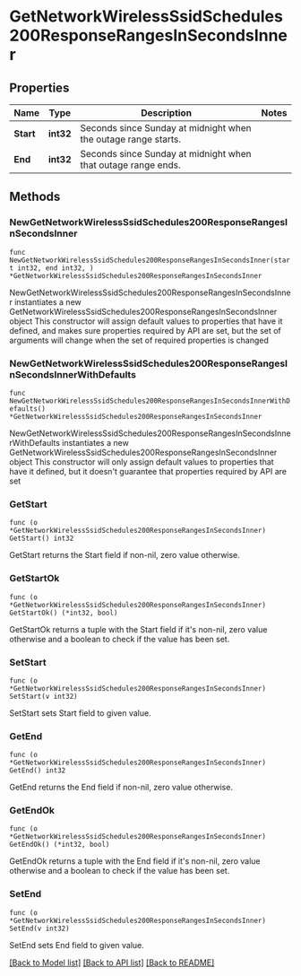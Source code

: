 # GetNetworkWirelessSsidSchedules200ResponseRangesInSecondsInner

## Properties

Name | Type | Description | Notes
------------ | ------------- | ------------- | -------------
**Start** | **int32** | Seconds since Sunday at midnight when the outage range starts. | 
**End** | **int32** | Seconds since Sunday at midnight when that outage range ends. | 

## Methods

### NewGetNetworkWirelessSsidSchedules200ResponseRangesInSecondsInner

`func NewGetNetworkWirelessSsidSchedules200ResponseRangesInSecondsInner(start int32, end int32, ) *GetNetworkWirelessSsidSchedules200ResponseRangesInSecondsInner`

NewGetNetworkWirelessSsidSchedules200ResponseRangesInSecondsInner instantiates a new GetNetworkWirelessSsidSchedules200ResponseRangesInSecondsInner object
This constructor will assign default values to properties that have it defined,
and makes sure properties required by API are set, but the set of arguments
will change when the set of required properties is changed

### NewGetNetworkWirelessSsidSchedules200ResponseRangesInSecondsInnerWithDefaults

`func NewGetNetworkWirelessSsidSchedules200ResponseRangesInSecondsInnerWithDefaults() *GetNetworkWirelessSsidSchedules200ResponseRangesInSecondsInner`

NewGetNetworkWirelessSsidSchedules200ResponseRangesInSecondsInnerWithDefaults instantiates a new GetNetworkWirelessSsidSchedules200ResponseRangesInSecondsInner object
This constructor will only assign default values to properties that have it defined,
but it doesn't guarantee that properties required by API are set

### GetStart

`func (o *GetNetworkWirelessSsidSchedules200ResponseRangesInSecondsInner) GetStart() int32`

GetStart returns the Start field if non-nil, zero value otherwise.

### GetStartOk

`func (o *GetNetworkWirelessSsidSchedules200ResponseRangesInSecondsInner) GetStartOk() (*int32, bool)`

GetStartOk returns a tuple with the Start field if it's non-nil, zero value otherwise
and a boolean to check if the value has been set.

### SetStart

`func (o *GetNetworkWirelessSsidSchedules200ResponseRangesInSecondsInner) SetStart(v int32)`

SetStart sets Start field to given value.


### GetEnd

`func (o *GetNetworkWirelessSsidSchedules200ResponseRangesInSecondsInner) GetEnd() int32`

GetEnd returns the End field if non-nil, zero value otherwise.

### GetEndOk

`func (o *GetNetworkWirelessSsidSchedules200ResponseRangesInSecondsInner) GetEndOk() (*int32, bool)`

GetEndOk returns a tuple with the End field if it's non-nil, zero value otherwise
and a boolean to check if the value has been set.

### SetEnd

`func (o *GetNetworkWirelessSsidSchedules200ResponseRangesInSecondsInner) SetEnd(v int32)`

SetEnd sets End field to given value.



[[Back to Model list]](../README.md#documentation-for-models) [[Back to API list]](../README.md#documentation-for-api-endpoints) [[Back to README]](../README.md)



